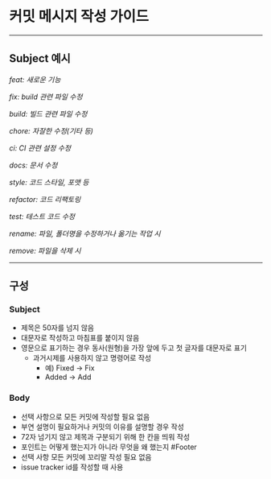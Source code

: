 # 커밋 메시지 작성 가이드
****
## Subject 예시

_feat: 새로운 기능_

_fix: build 관련 파일 수정_

_build: 빌드 관련 파일 수정_

_chore: 자잘한 수정(기타 등)_

_ci: CI 관련 설정 수정_

_docs: 문서 수정_

_style: 코드 스타일, 포맷 등_

_refactor: 코드 리팩토링_

_test: 테스트 코드 수정_

_rename: 파일, 폴더명을 수정하거나 옮기는 작업 시_

_remove: 파일을 삭제 시_

****
## 구성

### Subject
- 제목은 50자를 넘지 않음
- 대문자로 작성하고 마침표를 붙이지 않음
- 영문으로 표기하는 경우 동사(원형)을 가장 앞에 두고 첫 글자를 대문자로 표기
    - 과거시제를 사용하지 않고 명령어로 작성
        - 예) Fixed -> Fix
        - Added -> Add
### Body
- 선택 사항으로 모든 커밋에 작성할 필요 없음
- 부연 설명이 필요하거나 커밋의 이유를 설명할 경우 작성
- 72자 넘기지 않고 제목과 구분되기 위해 한 칸을 띄워 작성
- 포인트는 어떻게 했는지가 아니라 무엇을 왜 했는지
#Footer
- 선택 사항 모든 커밋에 꼬리말 작성 필요 없음
- issue tracker id를 작성할 때 사용

